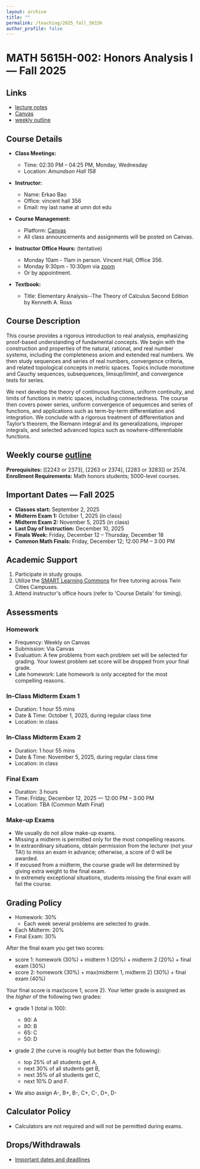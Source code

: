 ```yaml
---
layout: archive
title: ""
permalink: /teaching/2025_fall_5615h
author_profile: false
---
```


# MATH 5615H-002: Honors Analysis I — Fall 2025

## Links
- [lecture notes](https://erkaobao.github.io/math/teaching/2025_fall_5615h_notes)
- [Canvas](https://canvas.umn.edu/courses/519189)
- [weekly outline](https://erkaobao.github.io/math/teaching/2025_fall_5615h_course_content)

## Course Details

- **Class Meetings:** 
  - Time: 02:30 PM – 04:25 PM, Monday, Wednesday
  - Location: *Amundson Hall 158*

- **Instructor:** 
  - Name: Erkao Bao
  - Office: vincent hall 356
  - Email: my last name at umn dot edu

- **Course Management:** 
  - Platform: [Canvas](https://canvas.umn.edu/courses/519189)
  - All class announcements and assignments will be posted on Canvas.

- **Instructor Office Hours:** (tentative)
  - Monday 10am - 11am in person. Vincent Hall, Office 356.
  - Monday 9:30pm - 10:30pm via [zoom](https://umn.zoom.us/j/9735843950)
  - Or by appointment.

- **Textbook:** 
  - Title: Elementary Analysis--The Theory of Calculus Second Edition by Kenneth A. Ross

## Course Description

This course provides a rigorous introduction to real analysis, emphasizing proof-based understanding of fundamental concepts. We begin with the construction and properties of the natural, rational, and real number systems, including the completeness axiom and extended real numbers. We then study sequences and series of real numbers, convergence criteria, and related topological concepts in metric spaces. Topics include monotone and Cauchy sequences, subsequences, limsup/liminf, and convergence tests for series.

We next develop the theory of continuous functions, uniform continuity, and limits of functions in metric spaces, including connectedness. The course then covers power series, uniform convergence of sequences and series of functions, and applications such as term-by-term differentiation and integration. We conclude with a rigorous treatment of differentiation and Taylor’s theorem, the Riemann integral and its generalizations, improper integrals, and selected advanced topics such as nowhere-differentiable functions.

## Weekly course [outline](https://erkaobao.github.io/math/teaching/2025_fall_5615h_course_content)

**Prerequisites:** \[\[2243 or 2373\], \[2263 or 2374\], \[2283 or 3283\]\] or 2574.  
**Enrollment Requirements:** Math honors students; 5000-level courses.

## Important Dates — Fall 2025

- **Classes start:** September 2, 2025
- **Midterm Exam 1:** October 1, 2025 (in class)
- **Midterm Exam 2:** November 5, 2025 (in class)
- **Last Day of Instruction:** December 10, 2025
- **Finals Week:** Friday, December 12 – Thursday, December 18
- **Common Math Finals:** Friday, December 12; 12:00 PM – 3:00 PM

## Academic Support

1. Participate in study groups.
2. Utilize the [SMART Learning Commons](https://www.lib.umn.edu/spaces/tasc) for free tutoring across Twin Cities Campuses.
3. Attend instructor's office hours (refer to 'Course Details' for timing).

## Assessments

### Homework
- Frequency: Weekly on Canvas
- Submission: Via Canvas
- Evaluation: A few problems from each problem set will be selected for grading. Your lowest problem set score will be dropped from your final grade.
- Late homework: Late homework is only accepted for the most compelling reasons.

### In-Class Midterm Exam 1
- Duration: 1 hour 55 mins
- Date & Time: October 1, 2025, during regular class time
- Location: in class

### In-Class Midterm Exam 2
- Duration: 1 hour 55 mins
- Date & Time: November 5, 2025, during regular class time
- Location: in class

### Final Exam
- Duration: 3 hours
- Time: Friday, December 12, 2025 — 12:00 PM – 3:00 PM
- Location: TBA (Common Math Final)

### Make-up Exams
- We usually do not allow make-up exams.
- Missing a midterm is permitted only for the most compelling reasons.
- In extraordinary situations, obtain permission from the lecturer (not your TA!) to miss an exam in advance; otherwise, a score of 0 will be awarded.
- If excused from a midterm, the course grade will be determined by giving extra weight to the final exam.
- In extremely exceptional situations, students missing the final exam will fail the course.

## Grading Policy
- Homework: 30%
  - Each week several problems are selected to grade.
- Each Midterm: 20%
- Final Exam: 30%

After the final exam you get two scores:
- score 1: homework (30%) + midterm 1 (20%) + midterm 2 (20%) + final exam (30%)
- score 2: homework (30%) + max(midterm 1, midterm 2) (30%) + final exam (40%)

Your final score is max(score 1, score 2). Your letter grade is assigned as the _higher_ of the following two grades:
- grade 1 (total is 100):
   - 90: A
   - 80: B
   - 65: C
   - 50: D

- grade 2 (the curve is roughly but better than the following):
  - top 25% of all students get A,
  - next 30% of all students get B,
  - next 35% of all students get C,
  - next 10% D and F.
- We also assign A-, B+, B-, C+, C-, D+, D-

## Calculator Policy
- Calculators are not required and will not be permitted during exams.

## Drops/Withdrawals
- [Important dates and deadlines](https://onestop.umn.edu/calendar/academic-calendar?terms=Fall%202025)
